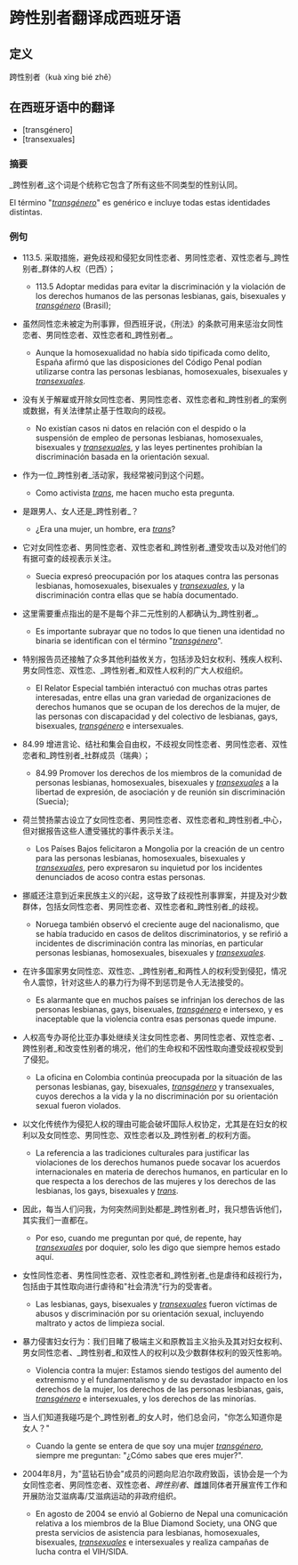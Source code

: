 # 跨性别者翻译成西班牙语

## 定义
跨性别者（kuà xìng bié zhě）

## 在西班牙语中的翻译
- [transgénero]
- [transexuales]

### 摘要
_跨性别者_这个词是个统称它包含了所有这些不同类型的性别认同。

El término "[_transgénero_](https://translate.reverso.net/zh/%E8%BD%AC%E8%BE%93/%E8%A5%BF%E5%B7%B4%E9%BA%A6%E8%AF%AD/transg%C3%A9nero)" es genérico e incluye todas estas identidades distintas.

### 例句
- 113.5. 采取措施，避免歧视和侵犯女同性恋者、男同性恋者、双性恋者与_跨性别者_群体的人权（巴西）；
  - 113.5 Adoptar medidas para evitar la discriminación y la violación de los derechos humanos de las personas lesbianas, gais, bisexuales y [_transgénero_](https://translate.reverso.net/zh/%E8%BD%AC%E8%BE%93/%E8%A5%BF%E5%B7%B4%E9%BA%A6%E8%AF%AD/transg%C3%A9nero) (Brasil);
  
- 虽然同性恋未被定为刑事罪，但西班牙说，《刑法》的条款可用来惩治女同性恋者、男同性恋者、双性恋者和_跨性别者_。
  - Aunque la homosexualidad no había sido tipificada como delito, España afirmó que las disposiciones del Código Penal podían utilizarse contra las personas lesbianas, homosexuales, bisexuales y [_transexuales_](https://translate.reverso.net/zh/%E8%BD%AC%E8%BE%93/%E8%A5%BF%E5%B7%B4%E9%BA%A6%E8%AF%AD/transexuales).

- 没有关于解雇或开除女同性恋者、男同性恋者、双性恋者和_跨性别者_的案例或数据，有关法律禁止基于性取向的歧视。
  - No existían casos ni datos en relación con el despido o la suspensión de empleo de personas lesbianas, homosexuales, bisexuales y [_transexuales_](https://translate.reverso.net/zh/%E8%BD%AC%E8%BE%93/%E8%A5%BF%E5%B7%B4%E9%BA%A6%E8%AF%AD/transexuales), y las leyes pertinentes prohibían la discriminación basada en la orientación sexual.

- 作为一位_跨性别者_活动家，我经常被问到这个问题。
  - Como activista [_trans_](https://translate.reverso.net/zh/%E8%BD%AC%E8%BE%93/%E8%A5%BF%E5%B7%B4%E9%BA%A6%E8%AF%AD/trans), me hacen mucho esta pregunta.

- 是跟男人、女人还是_跨性别者_？
  - ¿Era una mujer, un hombre, era [_trans_](https://translate.reverso.net/zh/%E8%BD%AC%E8%BE%93/%E8%A5%BF%E5%B7%B4%E9%BA%A6%E8%AF%AD/trans)?

- 它对女同性恋者、男同性恋者、双性恋者和_跨性别者_遭受攻击以及对他们的有据可查的歧视表示关注。
  - Suecia expresó preocupación por los ataques contra las personas lesbianas, homosexuales, bisexuales y [_transexuales_](https://translate.reverso.net/zh/%E8%BD%AC%E8%BE%93/%E8%A5%BF%E5%B7%B4%E9%BA%A6%E8%AF%AD/transexuales), y la discriminación contra ellas que se había documentado.

- 这里需要重点指出的是不是每个非二元性别的人都确认为_跨性别者_。
  - Es importante subrayar que no todos lo que tienen una identidad no binaria se identifican con el término "[_transgénero_](https://translate.reverso.net/zh/%E8%BD%AC%E8%BE%93/%E8%A5%BF%E5%B7%B4%E9%BA%A6%E8%AF%AD/transg%C3%A9nero)".

- 特别报告员还接触了众多其他利益攸关方，包括涉及妇女权利、残疾人权利、男女同性恋、双性恋、_跨性别者_和双性人权利的广大人权组织。
  - El Relator Especial también interactuó con muchas otras partes interesadas, entre ellas una gran variedad de organizaciones de derechos humanos que se ocupan de los derechos de la mujer, de las personas con discapacidad y del colectivo de lesbianas, gays, bisexuales, [_transgénero_](https://translate.reverso.net/zh/%E8%BD%AC%E8%BE%93/%E8%A5%BF%E5%B7%B4%E9%BA%A6%E8%AF%AD/transg%C3%A9nero) e intersexuales.

- 84.99 增进言论、结社和集会自由权，不歧视女同性恋者、男同性恋者、双性恋者和_跨性别者_社群成员（瑞典）；
  - 84.99 Promover los derechos de los miembros de la comunidad de personas lesbianas, homosexuales, bisexuales y [_transexuales_](https://translate.reverso.net/zh/%E8%BD%AC%E8%BE%93/%E8%A5%BF%E5%B7%B4%E9%BA%A6%E8%AF%AD/transexuales) a la libertad de expresión, de asociación y de reunión sin discriminación (Suecia);

- 荷兰赞扬蒙古设立了女同性恋者、男同性恋者、双性恋者和_跨性别者_中心，但对据报告这些人遭受骚扰的事件表示关注。
  - Los Países Bajos felicitaron a Mongolia por la creación de un centro para las personas lesbianas, homosexuales, bisexuales y [_transexuales_](https://translate.reverso.net/zh/%E8%BD%AC%E8%BE%93/%E8%A5%BF%E5%B7%B4%E9%BA%A6%E8%AF%AD/transexuales), pero expresaron su inquietud por los incidentes denunciados de acoso contra estas personas.

- 挪威还注意到近来民族主义的兴起，这导致了歧视性刑事罪案，并提及对少数群体，包括女同性恋者、男同性恋者、双性恋者和_跨性别者_的歧视。
  - Noruega también observó el creciente auge del nacionalismo, que se había traducido en casos de delitos discriminatorios, y se refirió a incidentes de discriminación contra las minorías, en particular personas lesbianas, homosexuales, bisexuales y [_transexuales_](https://translate.reverso.net/zh/%E8%BD%AC%E8%BE%93/%E8%A5%BF%E5%B7%B4%E9%BA%A6%E8%AF%AD/transexuales).

- 在许多国家男女同性恋、双性恋、_跨性别者_和两性人的权利受到侵犯，情况令人震惊，针对这些人的暴力行为得不到惩罚是令人无法接受的。
  - Es alarmante que en muchos países se infrinjan los derechos de las personas lesbianas, gays, bisexuales, [_transgénero_](https://translate.reverso.net/zh/%E8%BD%AC%E8%BE%93/%E8%A5%BF%E5%B7%B4%E9%BA%A6%E8%AF%AD/transg%C3%A9nero) e intersexo, y es inaceptable que la violencia contra esas personas quede impune.

- 人权高专办哥伦比亚办事处继续关注女同性恋者、男同性恋者、双性恋者、_跨性别者_和改变性别者的境况，他们的生命权和不因性取向遭受歧视权受到了侵犯。
  - La oficina en Colombia continúa preocupada por la situación de las personas lesbianas, gay, bisexuales, [_transgénero_](https://translate.reverso.net/zh/%E8%BD%AC%E8%BE%93/%E8%A5%BF%E5%B7%B4%E9%BA%A6%E8%AF%AD/transg%C3%A9nero) y transexuales, cuyos derechos a la vida y la no discriminación por su orientación sexual fueron violados.

- 以文化传统作为侵犯人权的理由可能会破坏国际人权协定，尤其是在妇女的权利以及女同性恋、男同性恋、双性恋者以及_跨性别者_的权利方面。
  - La referencia a las tradiciones culturales para justificar las violaciones de los derechos humanos puede socavar los acuerdos internacionales en materia de derechos humanos, en particular en lo que respecta a los derechos de las mujeres y los derechos de las lesbianas, los gays, bisexuales y [_trans_](https://translate.reverso.net/zh/%E8%BD%AC%E8%BE%93/%E8%A5%BF%E5%B7%B4%E9%BA%A6%E8%AF%AD/trans).

- 因此，每当人们问我，为何突然间到处都是_跨性别者_时，我只想告诉他们， 其实我们一直都在。
  - Por eso, cuando me preguntan por qué, de repente, hay [_transexuales_](https://translate.reverso.net/zh/%E8%BD%AC%E8%BE%93/%E8%A5%BF%E5%B7%B4%E9%BA%A6%E8%AF%AD/transexuales) por doquier, solo les digo que siempre hemos estado aquí.

- 女性同性恋者、男性同性恋者、双性恋者和_跨性别者_也是虐待和歧视行为，包括由于其性取向进行虐待和"社会清洗"行为的受害者。
  - Las lesbianas, gays, bisexuales y [_transexuales_](https://translate.reverso.net/zh/%E8%BD%AC%E8%BE%93/%E8%A5%BF%E5%B7%B4%E9%BA%A6%E8%AF%AD/transexuales) fueron víctimas de abusos y discriminación por su orientación sexual, incluyendo maltrato y actos de limpieza social.

- 暴力侵害妇女行为：我们目睹了极端主义和原教旨主义抬头及其对妇女权利、男女同性恋者、_跨性别者_和双性人的权利以及少数群体权利的毁灭性影响。
  - Violencia contra la mujer: Estamos siendo testigos del aumento del extremismo y el fundamentalismo y de su devastador impacto en los derechos de la mujer, los derechos de las personas lesbianas, gais, [_transgénero_](https://translate.reverso.net/zh/%E8%BD%AC%E8%BE%93/%E8%A5%BF%E5%B7%B4%E9%BA%A6%E8%AF%AD/transg%C3%A9nero) e intersexuales, y los derechos de las minorías.

- 当人们知道我碰巧是个_跨性别者_的女人时，他们总会问，"你怎么知道你是女人？"
  - Cuando la gente se entera de que soy una mujer [_transgénero_](https://translate.reverso.net/zh/%E8%BD%AC%E8%BE%93/%E8%A5%BF%E5%B7%B4%E9%BA%A6%E8%AF%AD/transg%C3%A9nero), siempre me preguntan: "¿Cómo sabes que eres mujer?".

- 2004年8月，为"蓝钻石协会"成员的问题向尼泊尔政府致函，该协会是一个为女同性恋者、男同性恋者、双性恋者、_跨性别者_、雌雄同体者开展宣传工作和开展防治艾滋病毒/艾滋病运动的非政府组织。
  - En agosto de 2004 se envió al Gobierno de Nepal una comunicación relativa a los miembros de la Blue Diamond Society, una ONG que presta servicios de asistencia para lesbianas, homosexuales, bisexuales, [_transexuales_](https://translate.reverso.net/zh/%E8%BD%AC%E8%BE%93/%E8%A5%BF%E5%B7%B4%E9%BA%A6%E8%AF%AD/transexuales) e intersexuales y realiza campañas de lucha contra el VIH/SIDA.
